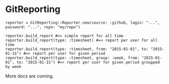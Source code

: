 # GitReporting

    reporter = GitReporting::Reporter.new(source: :github, login: "...", password: "...", repo: "my/repo")

    reporter.build_report #=> simple report for all time
    reporter.build_report(type: :timesheet) #=> report per user for all time
    reporter.build_report(type: :timesheet, from: "2015-01-01", to: "2015-01-31") #=> report per user for given period
    reporter.build_report(type: :timesheet, group: :week, from: "2015-01-01", to: "2015-01-31") #=> report per user for given period groupped by week

More docs are coming.
